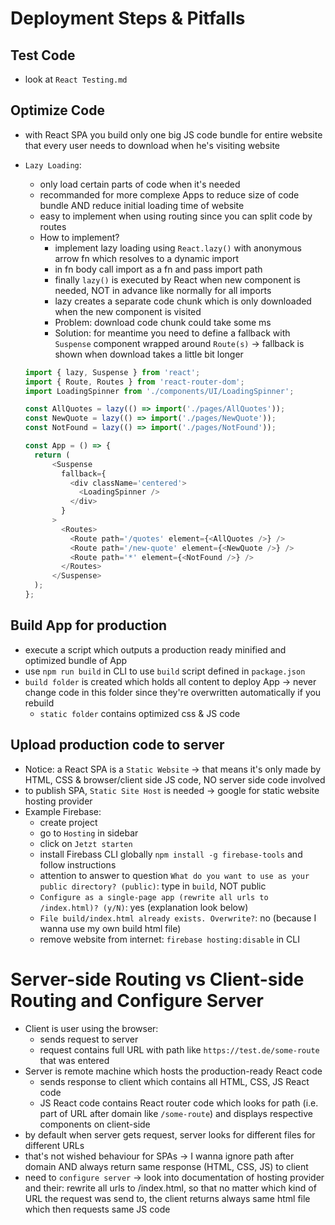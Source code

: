 # Deployment Steps & Pitfalls

## Test Code

- look at `React Testing.md`

## Optimize Code

- with React SPA you build only one big JS code bundle for entire website that every user needs to download when he's visiting website

- `Lazy Loading`:

  - only load certain parts of code when it's needed
  - recommanded for more complexe Apps to reduce size of code bundle AND reduce initial loading time of website
  - easy to implement when using routing since you can split code by routes
  - How to implement?
    - implement lazy loading using `React.lazy()` with anonymous arrow fn which resolves to a dynamic import
    - in fn body call import as a fn and pass import path
    - finally `lazy()` is executed by React when new component is needed, NOT in advance like normally for all imports
    - lazy creates a separate code chunk which is only downloaded when the new component is visited
    - Problem: download code chunk could take some ms
    - Solution: for meantime you need to define a fallback with `Suspense` component wrapped around `Route(s)` -> fallback is shown when download takes a little bit longer

  ```JavaScript
  import { lazy, Suspense } from 'react';
  import { Route, Routes } from 'react-router-dom';
  import LoadingSpinner from './components/UI/LoadingSpinner';

  const AllQuotes = lazy(() => import('./pages/AllQuotes'));
  const NewQuote = lazy(() => import('./pages/NewQuote'));
  const NotFound = lazy(() => import('./pages/NotFound'));

  const App = () => {
    return (
        <Suspense
          fallback={
            <div className='centered'>
              <LoadingSpinner />
            </div>
          }
        >
          <Routes>
            <Route path='/quotes' element={<AllQuotes />} />
            <Route path='/new-quote' element={<NewQuote />} />
            <Route path='*' element={<NotFound />} />
          </Routes>
        </Suspense>
    );
  };
  ```

## Build App for production

- execute a script which outputs a production ready minified and optimized bundle of App
- use `npm run build` in CLI to use `build` script defined in `package.json`
- `build folder` is created which holds all content to deploy App -> never change code in this folder since they're overwritten automatically if you rebuild
  - `static folder` contains optimized css & JS code

## Upload production code to server

- Notice: a React SPA is a `Static Website` -> that means it's only made by HTML, CSS & browser/client side JS code, NO server side code involved
- to publish SPA, `Static Site Host` is needed -> google for static website hosting provider
- Example Firebase:
  - create project
  - go to `Hosting` in sidebar
  - click on `Jetzt starten`
  - install Firebass CLI globally `npm install -g firebase-tools` and follow instructions
  - attention to answer to question `What do you want to use as your public directory? (public)`: type in `build`, NOT public
  - `Configure as a single-page app (rewrite all urls to /index.html)? (y/N)`: yes (explanation look below)
  - `File build/index.html already exists. Overwrite?`: no (because I wanna use my own build html file)
  - remove website from internet: `firebase hosting:disable` in CLI

# Server-side Routing vs Client-side Routing and Configure Server

- Client is user using the browser:
  - sends request to server
  - request contains full URL with path like `https://test.de/some-route` that was entered
- Server is remote machine which hosts the production-ready React code
  - sends response to client which contains all HTML, CSS, JS React code
  - JS React code contains React router code which looks for path (i.e. part of URL after domain like `/some-route`) and displays respective components on client-side
- by default when server gets request, server looks for different files for different URLs
- that's not wished behaviour for SPAs -> I wanna ignore path after domain AND always return same response (HTML, CSS, JS) to client
- need to `configure server` -> look into documentation of hosting provider and their: rewrite all urls to /index.html, so that no matter which kind of URL the request was send to, the client returns always same html file which then requests same JS code
